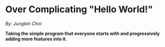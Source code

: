 # Over Complicating "Hello World!"
*By: Jungbin Choi*

**Taking the simple program that everyone starts with and progressively adding more features into it.**